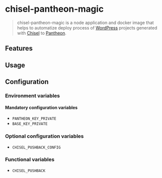 # chisel-pantheon-magic

> chisel-pantheon-magic is a node application and docker image that helps to automatize deploy process of [WordPress](https://wordpress.org/) projects generated with [Chisel](https://github.com/xfiveco/generator-chisel) to [Pantheon](https://pantheon.io/).

## Features

## Usage

## Configuration
### Environment variables
#### Mandatory configuration variables
- `PANTHEON_KEY_PRIVATE`
- `BASE_KEY_PRIVATE`

### Optional configuration variables
- `CHISEL_PUSHBACK_CONFIG`

### Functional variables
- `CHISEL_PUSHBACK`
